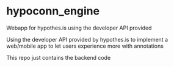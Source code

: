 # hypoconn_engine
Webapp for hypothes.is using the developer API provided

Using the developer API provided by hypothes.is to implement a web/mobile app to let users experience more with annotations

This repo just contains the backend code
